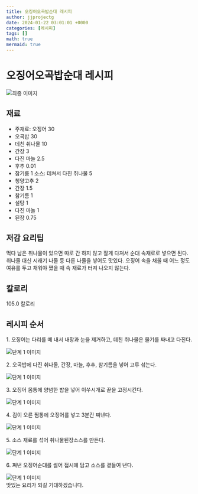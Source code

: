 ```yaml
---
title: 오징어오곡밥순대 레시피
author: jjprojectg
date: 2024-01-22 03:01:01 +0000
categories: [레시피]
tags: []
math: true
mermaid: true
---
```

<meta name="og:type" content="website"/>
<meta charset="UTF-8"/>
<div class="header">
  <h1>오징어오곡밥순대 레시피</h1>
</div>

<div class="container my-4">
  <div class="row">
    <div class="col-12 col-md-6">
      <div class="recipe-image">
        <img src="http://www.foodsafetykorea.go.kr/uploadimg/20141118/20141118102016_1416273616990.jpg" class="step-image" alt="최종 이미지"/>
      </div>
    </div>
    <div class="col-12 col-md-6">
      <div class="ingredients">
        <h2>재료</h2>
        <ul class="card">
          <li> 주재료: 오징어 30 </li>
          <li>  오곡밥 30 </li>
          <li>  데친 취나물 10 </li>
          <li>  간장 3 </li>
          <li>  다진 마늘 2.5 </li>
          <li>  후추 0.01 </li>
          <li>  참기름 1 소스: 데쳐서 다진 취나물 5 </li>
          <li>  청양고추 2 </li>
          <li>  간장 1.5 </li>
          <li>  참기름 1 </li>
          <li>  설탕 1 </li>
          <li>  다진 마늘 1 </li>
          <li>  된장 0.75 </li>
</ul>
      </div>
    </div>
    <div class="col-12 col-md-6">
      <div class="ingredients">
        <h2>저감 요리팁</h2>
        <div class="card"> 
          <p>
            먹다 남은 취나물이 있으면 따로 간 하지 않고 잘게 다져서 순대 속재료로 넣으면 된다. 취나물 대신 시래기 나물 등 다른 나물을 넣어도 맛있다. 오징어 속을 채울 때 어느 정도 여유를 두고 채워야 쪘을 때 속 재료가 터져 나오지 않는다.
          </p>
        </div>
      </div>
      <div class="ingredients">
        <h2>칼로리</h2>
        <div class="card"> 
          <p>
            105.0 칼로리
          </p>
        </div>
      </div>
    </div>
  </div>

  <h2 class="my-4">레시피 순서</h2>
  <div class="card recipe-card">
    <div class="card-body recipe-step">
      <p class="card-text step-description">1. 오징어는 다리를 떼 내서 내장과 눈을 제거하고, 데친 취나물은 물기를 짜내고 다진다.</p>
      <img src="http://www.foodsafetykorea.go.kr/uploadimg/cook/752-1.jpg" alt="단계 1 이미지" class="step-image"/>
    </div>
  </div>
  <div class="card recipe-card">
    <div class="card-body recipe-step">
      <p class="card-text step-description">2. 오곡밥에 다진 취나물, 간장, 마늘, 후추, 참기름을 넣어 고루 섞는다.</p>
      <img src="http://www.foodsafetykorea.go.kr/uploadimg/cook/752-2.jpg" alt="단계 1 이미지" class="step-image"/>
    </div>
  </div>
  <div class="card recipe-card">
    <div class="card-body recipe-step">
      <p class="card-text step-description">3. 오징어 몸통에 양념한 밥을 넣어 이쑤시개로 끝을 고정시킨다.</p>
      <img src="http://www.foodsafetykorea.go.kr/uploadimg/cook/752-3.jpg" alt="단계 1 이미지" class="step-image"/>
    </div>
  </div>
  <div class="card recipe-card">
    <div class="card-body recipe-step">
      <p class="card-text step-description">4. 김이 오른 찜통에 오징어를 넣고 3분간 쪄낸다.</p>
      <img src="http://www.foodsafetykorea.go.kr/uploadimg/cook/752-4.jpg" alt="단계 1 이미지" class="step-image"/>
    </div>
  </div>
  <div class="card recipe-card">
    <div class="card-body recipe-step">
      <p class="card-text step-description">5. 소스 재료를 섞어 취나물된장소스를 만든다.</p>
      <img src="http://www.foodsafetykorea.go.kr/uploadimg/cook/752-5.jpg" alt="단계 1 이미지" class="step-image"/>
    </div>
  </div>
  <div class="card recipe-card">
    <div class="card-body recipe-step">
      <p class="card-text step-description">6. 쪄낸 오징어순대를 썰어 접시에 담고 소스를 곁들여 낸다.</p>
      <img src="http://www.foodsafetykorea.go.kr/uploadimg/cook/752-6.jpg" alt="단계 1 이미지" class="step-image"/>
    </div>
  </div>

</div>
맛있는 요리가 되길 기대하겠습니다.
